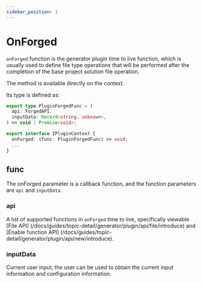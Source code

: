 ```yaml
---
sidebar_position: 1
---
```


# OnForged

`onForged` function is the generator plugin time to live function, which is usually used to define file type operations that will be performed after the completion of the base project solution file operation.

The method is available directly on the context.

Its type is defined as:

```ts
export type PluginForgedFunc = (
  api: ForgedAPI,
  inputData: Record<string, unknown>,
) => void | Promise<void>;

export interface IPluginContext {
  onForged: (func: PluginForgedFunc) => void;
  ...
}
```

## func

The onForged parameter is a callback function, and the function parameters are `api` and `inputData`.

### api

A list of supported functions in `onForged` time to live, specifically viewable [File API] (/docs/guides/topic-detail/generator/plugin/api/file/introduce) and [Enable function API] (/docs/guides/topic-detail/generator/plugin/api/new/introduce).


### inputData

Current user input, the user can be used to obtain the current input information and configuration information.
